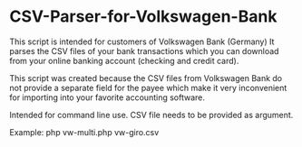 # CSV-Parser-for-Volkswagen-Bank

This script is intended for customers of Volkswagen Bank (Germany) It parses the CSV files of your bank transactions which you can download from your online banking account (checking and credit card).

This script was created because the CSV files from Volkswagen Bank do not provide a separate field for the payee which make it very inconvenient for importing into your favorite accounting software.

Intended for command line use. CSV file needs to be provided as argument.

Example:
php vw-multi.php vw-giro.csv
